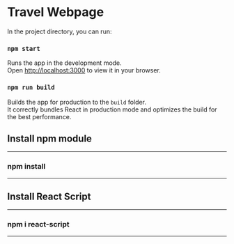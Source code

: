 # Travel Webpage

In the project directory, you can run:

### `npm start`

Runs the app in the development mode.\
Open [http://localhost:3000](http://localhost:3000) to view it in your browser.

### `npm run build`

Builds the app for production to the `build` folder.\
It correctly bundles React in production mode and optimizes the build for the best performance.

## Install npm module

<hr>

### npm install

<hr>

## Install React Script
<hr>

### npm i react-script

<hr>
